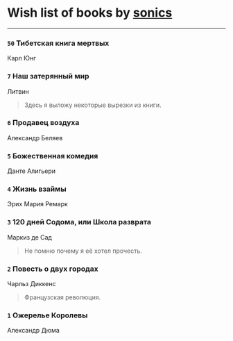 # Wish list of books by [sonics](http://vk.com/id5880221)
---

### `50` Тибетская книга мертвых
Карл Юнг

### `7` Наш затерянный мир
Литвин
> Здесь я выложу некоторые вырезки из книги.

### `6` Продавец воздуха
Александр Беляев

### `5` Божественная комедия
Данте Алигьери

### `4` Жизнь взаймы
Эрих Мария Ремарк

### `3` 120 дней Содома, или Школа разврата
Маркиз де Сад
> Не помню почему я её хотел прочесть.

### `2` Повесть о двух городах
Чарльз Диккенс
> Французская революция.

### `1` Ожерелье Королевы
Александр Дюма

